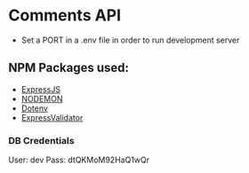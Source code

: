 # Comments API

- Set a PORT in a .env file in order to run development server

## NPM Packages used:

- [ExpressJS](https://expressjs.com/)
- [NODEMON](https://github.com/remy/nodemon)
- [Dotenv](https://github.com/motdotla/dotenv)
- [ExpressValidator](https://express-validator.github.io/docs/)

### DB Credentials

User: dev
Pass: dtQKMoM92HaQ1wQr
